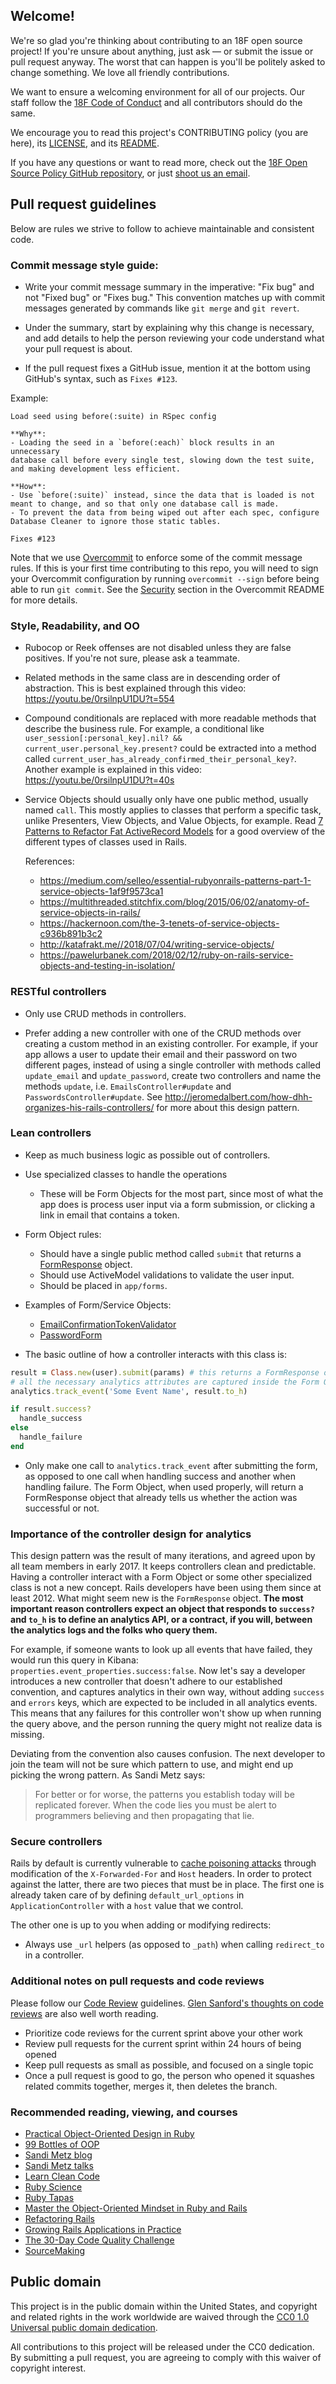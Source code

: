 ## Welcome!

We're so glad you're thinking about contributing to an 18F open source project!
If you're unsure about anything, just ask — or submit the issue or pull request
anyway. The worst that can happen is you'll be politely asked to change
something. We love all friendly contributions.

We want to ensure a welcoming environment for all of our projects. Our staff
follow the [18F Code of Conduct][code] and all contributors should do the same.

We encourage you to read this project's CONTRIBUTING policy (you are here), its
[LICENSE](LICENSE.md), and its [README](README.md).

If you have any questions or want to read more, check out the
[18F Open Source Policy GitHub repository][os-policy], or just
[shoot us an email](mailto:18f@gsa.gov).

[code]: https://github.com/18F/code-of-conduct/blob/master/code-of-conduct.md
[os-policy]: https://github.com/18f/open-source-policy

## Pull request guidelines

Below are rules we strive to follow to achieve maintainable and consistent code.

### Commit message style guide:

- Write your commit message summary in the imperative: "Fix bug" and not
"Fixed bug" or "Fixes bug."  This convention matches up with commit messages
generated by commands like `git merge` and `git revert`.

- Under the summary, start by explaining why this change is necessary, and
add details to help the person reviewing your code understand what your
pull request is about.

- If the pull request fixes a GitHub issue, mention it at the bottom using
GitHub's syntax, such as `Fixes #123`.

Example:

```
Load seed using before(:suite) in RSpec config

**Why**:
- Loading the seed in a `before(:each)` block results in an unnecessary
database call before every single test, slowing down the test suite,
and making development less efficient.

**How**:
- Use `before(:suite)` instead, since the data that is loaded is not
meant to change, and so that only one database call is made.
- To prevent the data from being wiped out after each spec, configure
Database Cleaner to ignore those static tables.

Fixes #123
```

Note that we use [Overcommit] to enforce some of the commit message rules.
If this is your first time contributing to this repo, you will need to
sign your Overcommit configuration by running `overcommit --sign` before
being able to run `git commit`. See the [Security] section in the Overcommit
README for more details.

[Overcommit]: https://github.com/brigade/overcommit
[Security]: https://github.com/brigade/overcommit#security

### Style, Readability, and OO
- Rubocop or Reek offenses are not disabled unless they are false positives.
If you're not sure, please ask a teammate.

- Related methods in the same class are in descending order of abstraction.
This is best explained through this video: https://youtu.be/0rsilnpU1DU?t=554

- Compound conditionals are replaced with more readable methods that describe
the business rule. For example, a conditional like
`user_session[:personal_key].nil? && current_user.personal_key.present?` could
be extracted into a method called
`current_user_has_already_confirmed_their_personal_key?`.
Another example is explained in this video: https://youtu.be/0rsilnpU1DU?t=40s

- Service Objects should usually only have one public method, usually named
`call`. This mostly applies to classes that perform a specific task, unlike
Presenters, View Objects, and Value Objects, for example. Read
[7 Patterns to Refactor Fat ActiveRecord Models] for a good overview of the
different types of classes used in Rails.

  References:
  - https://medium.com/selleo/essential-rubyonrails-patterns-part-1-service-objects-1af9f9573ca1
  - https://multithreaded.stitchfix.com/blog/2015/06/02/anatomy-of-service-objects-in-rails/
  - https://hackernoon.com/the-3-tenets-of-service-objects-c936b891b3c2
  - http://katafrakt.me//2018/07/04/writing-service-objects/
  - https://pawelurbanek.com/2018/02/12/ruby-on-rails-service-objects-and-testing-in-isolation/

[7 Patterns to Refactor Fat ActiveRecord Models]: https://codeclimate.com/blog/7-ways-to-decompose-fat-activerecord-models/

### RESTful controllers

* Only use CRUD methods in controllers.

* Prefer adding a new controller with one of the CRUD methods over creating a
  custom method in an existing controller. For example, if your app allows a
  user to update their email and their password on two different pages, instead of
  using a single controller with methods called `update_email` and
  `update_password`, create two controllers and name the methods `update`, i.e.
  `EmailsController#update` and `PasswordsController#update`. See
  http://jeromedalbert.com/how-dhh-organizes-his-rails-controllers/ for more about
  this design pattern.

### Lean controllers
* Keep as much business logic as possible out of controllers.

* Use specialized classes to handle the operations
  * These will be Form Objects for the most part, since
  most of what the app does is process user input via a form submission, or
  clicking a link in email that contains a token.

* Form Object rules:
  - Should have a single public method called `submit` that returns a [FormResponse] object.
  - Should use ActiveModel validations to validate the user input.
  - Should be placed in `app/forms`.

* Examples of Form/Service Objects:
  - [EmailConfirmationTokenValidator]
  - [PasswordForm]

* The basic outline of how a controller interacts with this class is:
```ruby
result = Class.new(user).submit(params) # this returns a FormResponse object
# all the necessary analytics attributes are captured inside the Form Object
analytics.track_event('Some Event Name', result.to_h)

if result.success?
  handle_success
else
  handle_failure
end
```

* Only make one call to `analytics.track_event` after submitting the form, as
opposed to one call when handling success and another when handling failure. The
Form Object, when used properly, will return a FormResponse object that already
tells us whether the action was successful or not.

### Importance of the controller design for analytics

This design pattern was the result of many iterations, and agreed upon by all
team members in early 2017. It keeps controllers clean and predictable. Having a
controller interact with a Form Object or some other specialized class is not a
new concept. Rails developers have been using them since at least 2012. What
might seem new is the `FormResponse` object. **The most important reason
controllers expect an object that responds to `success?` and `to_h` is to define
an analytics API, or a contract, if you will, between the analytics logs and the
folks who query them.**

For example, if someone wants to look up all events that have failed, they would
run this query in Kibana: `properties.event_properties.success:false`. Now let's
say a developer introduces a new controller that doesn't adhere to our established
convention, and captures analytics in their own way, without adding `success`
and `errors` keys, which are expected to be included in all analytics events.
This means that any failures for this controller won't show up when running the
query above, and the person running the query might not realize data is missing.

Deviating from the convention also causes confusion. The next developer to join
the team will not be sure which pattern to use, and might end up picking the
wrong pattern. As Sandi Metz says:

> For better or for worse, the patterns you establish today will be replicated
forever. When the code lies you must be alert to programmers believing and then
propagating that lie.

### Secure controllers
Rails by default is currently vulnerable to [cache poisoning attacks]
through modification of the `X-Forwarded-For` and `Host` headers. In
order to protect against the latter, there are two pieces that must be
in place. The first one is already taken care of by defining
`default_url_options` in `ApplicationController` with a `host` value
that we control.

The other one is up to you when adding or modifying redirects:

- Always use `_url` helpers (as opposed to `_path`) when calling
`redirect_to` in a controller.

### Additional notes on pull requests and code reviews

Please follow our [Code Review][review] guidelines.
[Glen Sanford's thoughts on code reviews][thoughts] are also well worth
reading.

[review]: https://github.com/18F/development-guide/tree/master/code_review
[thoughts]: http://glen.nu/ramblings/oncodereview.php

- Prioritize code reviews for the current sprint above your other work
- Review pull requests for the current sprint within 24 hours of being opened
- Keep pull requests as small as possible, and focused on a single topic
- Once a pull request is good to go, the person who opened it squashes related
commits together, merges it, then deletes the branch.

### Recommended reading, viewing, and courses

- [Practical Object-Oriented Design in Ruby](http://www.poodr.com/)
- [99 Bottles of OOP](https://sandimetz.dpdcart.com/)
- [Sandi Metz blog](https://www.sandimetz.com/blog/)
- [Sandi Metz talks](https://www.youtube.com/playlist?list=PLFQBiiaZoyrcTBYAGAUjvEUI6TUrp110W)
- [Learn Clean Code](https://thoughtbot.com/upcase/clean-code)
- [Ruby Science](https://gumroad.com/l/ruby-science)
- [Ruby Tapas](https://www.rubytapas.com/)
- [Master the Object-Oriented Mindset in Ruby and Rails](https://avdi.codes/moom/)
- [Refactoring Rails](https://www.refactoringrails.io/)
- [Growing Rails Applications in Practice](https://pragprog.com/book/d-kegrap/growing-rails-applications-in-practice)
- [The 30-Day Code Quality Challenge](https://www.codequalitychallenge.com/)
- [SourceMaking](https://sourcemaking.com/)

## Public domain

This project is in the public domain within the United States, and
copyright and related rights in the work worldwide are waived through
the [CC0 1.0 Universal public domain dedication][CC0].

All contributions to this project will be released under the CC0
dedication. By submitting a pull request, you are agreeing to comply
with this waiver of copyright interest.

[CC0]: https://creativecommons.org/publicdomain/zero/1.0/
[FormResponse]: https://github.com/18F/identity-idp/blob/master/app/services/form_response.rb
[EmailConfirmationTokenValidator]: https://github.com/18F/identity-idp/blob/master/app/services/email_confirmation_token_validator.rb
[PasswordForm]: https://github.com/18F/identity-idp/blob/master/app/forms/password_form.rb
[cache poisoning attacks]: https://github.com/rails/rails/issues/29893